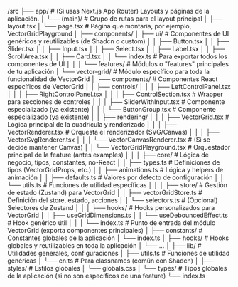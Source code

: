 /src
├── app/                     # (Si usas Next.js App Router) Layouts y páginas de la aplicación.
│   └── (main)/              # Grupo de rutas para el layout principal
│       ├── layout.tsx
│       └── page.tsx         # Página que montaría, por ejemplo, VectorGridPlayground
│
├── components/
│   ├── ui/                  # Componentes de UI genéricos y reutilizables (de Shadcn o custom)
│   │   ├── Button.tsx
│   │   ├── Slider.tsx
│   │   ├── Input.tsx
│   │   ├── Select.tsx
│   │   ├── Label.tsx
│   │   ├── ScrollArea.tsx
│   │   ├── Card.tsx
│   │   └── index.ts         # Para exportar todos los componentes de UI
│   │
│   └── features/            # Módulos o "features" principales de tu aplicación
│       └── vector-grid/     # Módulo específico para toda la funcionalidad de VectorGrid
│           ├── components/  # Componentes React específicos de VectorGrid
│           │   ├── controls/
│           │   │   ├── LeftControlPanel.tsx
│           │   │   ├── RightControlPanel.tsx
│           │   │   ├── ControlSection.tsx    # Wrapper para secciones de controles
│           │   │   ├── SliderWithInput.tsx   # Componente especializado (ya existente)
│           │   │   └── ButtonGroup.tsx       # Componente especializado (ya existente)
│           │   ├── rendering/
│           │   │   ├── VectorGrid.tsx        # Lógica principal de la cuadrícula y renderizado
│           │   │   ├── VectorRenderer.tsx    # Orquesta el renderizador (SVG/Canvas)
│           │   │   ├── VectorSvgRenderer.tsx
│           │   │   └── VectorCanvasRenderer.tsx # (Si se decide mantener Canvas)
│           │   └── VectorGridPlayground.tsx  # Orquestador principal de la feature (antes examples)
│           │
│           ├── core/        # Lógica de negocio, tipos, constantes, no-React
│           │   ├── types.ts             # Definiciones de tipos (VectorGridProps, etc.)
│           │   ├── animations.ts        # Lógica y helpers de animación
│           │   ├── defaults.ts          # Valores por defecto de configuración
│           │   └── utils.ts             # Funciones de utilidad específicas
│           │
│           ├── store/       # Gestión de estado (Zustand) para VectorGrid
│           │   ├── vectorGridStore.ts   # Definición del store, estado, acciones
│           │   └── selectors.ts         # (Opcional) Selectores de Zustand
│           │
│           ├── hooks/       # Hooks personalizados para VectorGrid
│           │   ├── useGridDimensions.ts
│           │   └── useDebouncedEffect.ts # Hook genérico útil
│           │
│           └── index.ts     # Punto de entrada del módulo VectorGrid (exporta componentes principales)
│
├── constants/               # Constantes globales de la aplicación
│   └── index.ts
│
├── hooks/                   # Hooks globales y reutilizables en toda la aplicación
│   └── ...
│
├── lib/                     # Utilidades generales, configuraciones
│   ├── utils.ts             # Funciones de utilidad genéricas
│   └── cn.ts                # Para classnames (común con Shadcn)
│
├── styles/                  # Estilos globales
│   └── globals.css
│
└── types/                   # Tipos globales de la aplicación (si no son específicos de una feature)
    └── index.ts